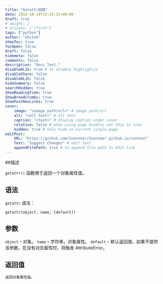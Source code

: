 ```yaml
---
title: "Getattr函数"
date: 2019-10-14T15:31:31+08:00
draft: true
# weight: 1
# aliases: ["/first"]
tags: ["python"]
author: "whitek"
showToc: true
TocOpen: false
draft: false
hidemeta: false
comments: false
description: "Desc Text."
disableHLJS: true # to disable highlightjs
disableShare: false
disableHLJS: false
hideSummary: false
searchHidden: true
ShowReadingTime: true
ShowBreadCrumbs: true
ShowPostNavLinks: true
cover:
    image: "<image path/url>" # image path/url
    alt: "<alt text>" # alt text
    caption: "<text>" # display caption under cover
    relative: false # when using page bundles set this to true
    hidden: true # only hide on current single page
editPost:
    URL: "https://github.com/Sunnnner/Sunnnner.github.io/content"
    Text: "Suggest Changes" # edit text
    appendFilePath: true # to append file path to Edit link
---
```


##描述

`getattr()` 函数用于返回一个对象属性值。

## 语法
`getattr` 语法：

`getattr(object, name, [default])`

## 参数
`object` – 对象。
`name` – 字符串，对象属性。
`default` – 默认返回值，如果不提供该参数，在没有对应属性时，将触发 AttributeError。


## 返回值
    返回对象属性值。

